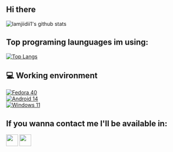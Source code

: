 ## Hi there

![lamjiidii1's github stats](https://github-readme-stats.vercel.app/api?username=lamjiidii1&show_icons=true&&count_private=true)

## Top programing launguages im using:
[![Top Langs](https://github-readme-stats.vercel.app/api/top-langs/?username=lamjiidii1&layout=compact&langs_count=10)](https://github.com/lamjiidii1)

## 💻 Working environment
[![Fedora 40](https://img.shields.io/badge/Fedora%2040-294172?style=flat-square&logo=fedora&logoColor=)](https://fedoraproject.org)<br>
[![Android 14](https://img.shields.io/badge/Android%2014-3ddc84?style=flat-square&logo=android&logoColor=ffffff)](https://www.android.com/android-14/)<br>
[![Windows 11](https://img.shields.io/badge/Windows%2011-00adef?style=flat-square&logo=windows11&logoColor=ffffff)](#)<br>

## If you wanna contact me I'll be available in:
[<img src="https://www.vectorlogo.zone/logos/telegram/telegram-tile.svg" width="32">](http://t.me/lamjiidii1)
[<img src="https://www.vectorlogo.zone/logos/linkedin/linkedin-tile.svg" width="32">](https://www.linkedin.com/in/lamjiidii1)